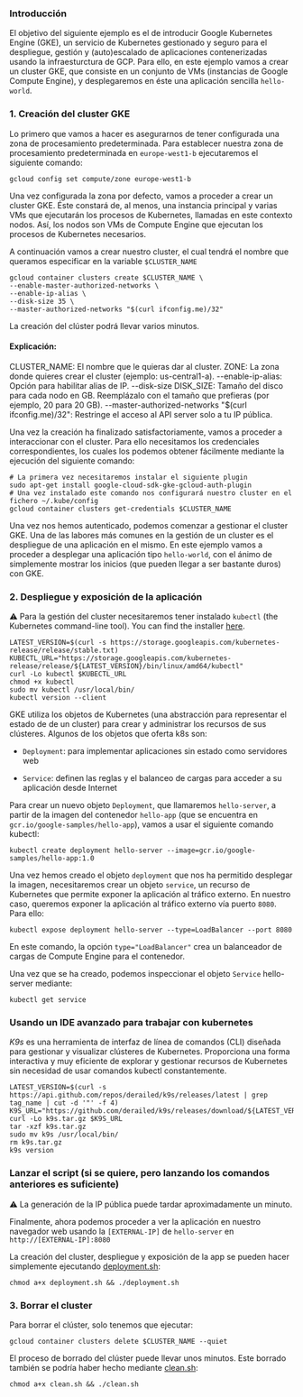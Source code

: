 ### Introducción
El objetivo del siguiente ejemplo es el de introducir Google Kubernetes Engine (GKE),
un servicio de Kubernetes gestionado y seguro para el despliegue, gestión y
(auto)escalado de aplicaciones contenerizadas usando la infraesturctura de 
GCP. Para ello, en este ejemplo vamos a crear un cluster GKE, que consiste
en un conjunto de VMs (instancias de Google Compute Engine), y desplegaremos
en éste una aplicación sencilla `hello-world`.


### 1. Creación del cluster GKE
Lo primero que vamos a hacer es asegurarnos de tener configurada una 
zona de procesamiento predeterminada. Para establecer nuestra zona de procesamiento
predeterminada en `europe-west1-b` ejecutaremos el siguiente comando:

```shell
gcloud config set compute/zone europe-west1-b
```

Una vez configurada la zona por defecto, vamos a proceder a crear un cluster GKE.
Éste constará de, al menos, una instancia principal y varias VMs que ejecutarán los procesos de
Kubernetes, llamadas en este contexto nodos. 
Así, los nodos son VMs de Compute Engine que ejecutan los procesos de Kubernetes necesarios.

A continuación vamos a crear nuestro cluster, el cual tendrá el nombre que queramos especificar
en la variable `$CLUSTER_NAME`

```shell
gcloud container clusters create $CLUSTER_NAME \
--enable-master-authorized-networks \
--enable-ip-alias \
--disk-size 35 \
--master-authorized-networks "$(curl ifconfig.me)/32"
```
La creación del clúster podrá llevar varios minutos.

#### Explicación:
CLUSTER_NAME: El nombre que le quieras dar al cluster.
ZONE: La zona donde quieres crear el cluster (ejemplo: us-central1-a).
--enable-ip-alias: Opción para habilitar alias de IP.
--disk-size DISK_SIZE: Tamaño del disco para cada nodo en GB. Reemplázalo con el tamaño que prefieras (por ejemplo, 20 para 20 GB).
--master-authorized-networks "$(curl ifconfig.me)/32": Restringe el acceso al API server solo a tu IP pública.

Una vez la creación ha finalizado satisfactoriamente, vamos a proceder a interaccionar con el cluster.
Para ello necesitamos los credenciales correspondientes, los cuales los podemos obtener
fácilmente mediante la ejecución del siguiente comando:

```shell
# La primera vez necesitaremos instalar el siguiente plugin
sudo apt-get install google-cloud-sdk-gke-gcloud-auth-plugin
# Una vez instalado este comando nos configurará nuestro cluster en el fichero ~/.kube/config
gcloud container clusters get-credentials $CLUSTER_NAME
```

Una vez nos hemos autenticado, podemos comenzar a gestionar el cluster GKE. 
Una de las labores más comunes en la gestión de un cluster es el despliegue de una aplicación
en el mismo. En este ejemplo vamos a proceder a desplegar una aplicación tipo `hello-world`,
con el ánimo de simplemente mostrar los inicios (que pueden llegar a ser bastante duros)
con GKE.

### 2. Despliegue y exposición de la aplicación

⚠️ Para la gestión del cluster necesitaremos tener instalado `kubectl` (the Kubernetes command-line tool).
You can find the installer [here](https://kubernetes.io/docs/tasks/tools/).

```shell
LATEST_VERSION=$(curl -s https://storage.googleapis.com/kubernetes-release/release/stable.txt)
KUBECTL_URL="https://storage.googleapis.com/kubernetes-release/release/${LATEST_VERSION}/bin/linux/amd64/kubectl"
curl -Lo kubectl $KUBECTL_URL
chmod +x kubectl
sudo mv kubectl /usr/local/bin/
kubectl version --client
```


GKE utiliza los objetos de Kubernetes (una abstracción para representar el estado de 
de un cluster) para crear y administrar los recursos de sus clústeres. 
Algunos de los objetos que oferta k8s son:

* `Deployment`: para implementar aplicaciones sin estado como servidores web
  
* `Service`: definen las reglas y el balanceo de cargas para acceder a su aplicación desde Internet

Para crear un nuevo objeto `Deployment`, que llamaremos `hello-server`, a partir de la 
imagen del contenedor `hello-app` (que se encuentra en `gcr.io/google-samples/hello-app`),
vamos a usar el siguiente comando kubectl:

```shell
kubectl create deployment hello-server --image=gcr.io/google-samples/hello-app:1.0
```

Una vez hemos creado el objeto `deployment` que nos ha permitido desplegar la imagen, 
necesitaremos crear un objeto `service`, un recurso de Kubernetes que permite exponer 
la aplicación al tráfico externo. 
En nuestro caso, queremos exponer la aplicación al tráfico externo vía puerto `8080`.
Para ello:

```shell
kubectl expose deployment hello-server --type=LoadBalancer --port 8080
```

En este comando, la opción `type="LoadBalancer"` crea un balanceador de cargas de Compute
Engine para el contenedor.

Una vez que se ha creado, podemos inspeccionar el objeto `Service` hello-server mediante:

```shell
kubectl get service
```


### Usando un IDE avanzado para trabajar con kubernetes

*K9s* es una herramienta de interfaz de línea de comandos (CLI) diseñada para gestionar y visualizar clústeres de Kubernetes. Proporciona una forma interactiva y muy eficiente de explorar y gestionar recursos de Kubernetes sin necesidad de usar comandos kubectl constantemente.

```shell
LATEST_VERSION=$(curl -s https://api.github.com/repos/derailed/k9s/releases/latest | grep tag_name | cut -d '"' -f 4)
K9S_URL="https://github.com/derailed/k9s/releases/download/${LATEST_VERSION}/k9s_Linux_amd64.tar.gz"
curl -Lo k9s.tar.gz $K9S_URL
tar -xzf k9s.tar.gz
sudo mv k9s /usr/local/bin/
rm k9s.tar.gz
k9s version
```

### Lanzar el script (si se quiere, pero lanzando los comandos anteriores es suficiente)

⚠️ La generación de la IP pública puede tardar aproximadamente un minuto.

Finalmente, ahora podemos proceder a ver la aplicación en nuestro navegador web
usando la `[EXTERNAL-IP]` de `hello-server` en `http://[EXTERNAL-IP]:8080`

La creación del cluster, despliegue y exposición de la app se pueden hacer
simplemente ejecutando [deployment.sh](deployment.sh):

```shell
chmod a+x deployment.sh && ./deployment.sh
```

### 3. Borrar el cluster

Para borrar el clúster, solo tenemos que ejecutar:

```shell
gcloud container clusters delete $CLUSTER_NAME --quiet
```

El proceso de borrado del clúster puede llevar unos minutos.
Este borrado también se podría haber hecho mediante [clean.sh](clean.sh):

```shell
chmod a+x clean.sh && ./clean.sh
```
